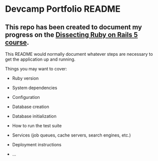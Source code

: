 # Devcamp Portfolio README

## This repo has been created to document my progress on the [Dissecting Ruby on Rails 5 course](https://www.udemy.com/course/professional-rails-5-development-course/).



This README would normally document whatever steps are necessary to get the
application up and running.

Things you may want to cover:

* Ruby version

* System dependencies

* Configuration

* Database creation

* Database initialization

* How to run the test suite

* Services (job queues, cache servers, search engines, etc.)

* Deployment instructions

* ...
